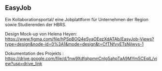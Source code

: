 ## EasyJob ##

Ein Kollaborationsportal/ eine Jobplattform für Unternehmen der Region sowie Studierenden der HBRS.

Design Mock-up von Helena Heyen: https://www.figma.com/file/hPSpBOQ4eSyaOEezXdATAb/EasyJob-Views?type=design&node-id=0%3A1&mode=design&t=CfTNfvyETsNjlwys-1

Dokumentation des Projekts : https://drive.google.com/file/d/1nw9XdfqhpmnCnIg5ahpTaA9MYm5CEqlL/view?usp=drive_link
